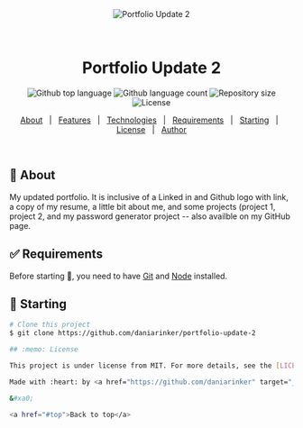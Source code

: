 <div align="center" id="top"> 
  <img src="./.github/app.gif" alt="Portfolio Update 2" />

&#xa0;

  <!-- <a href="https://portfolioupdate2.netlify.app">Demo</a> -->
</div>

<h1 align="center">Portfolio Update 2</h1>

<p align="center">
  <img alt="Github top language" src="https://img.shields.io/github/languages/top/daniarinker/portfolio-update-2?color=56BEB8">

  <img alt="Github language count" src="https://img.shields.io/github/languages/count/daniarinker/portfolio-update-2?color=56BEB8">

  <img alt="Repository size" src="https://img.shields.io/github/repo-size/daniarinker/portfolio-update-2?color=56BEB8">

  <img alt="License" src="https://img.shields.io/github/license/daniarinker/portfolio-update-2?color=56BEB8">

  <!-- <img alt="Github issues" src="https://img.shields.io/github/issues/daniarinker/portfolio-update-2?color=56BEB8" /> -->

  <!-- <img alt="Github forks" src="https://img.shields.io/github/forks/daniarinker/portfolio-update-2?color=56BEB8" /> -->

  <!-- <img alt="Github stars" src="https://img.shields.io/github/stars/daniarinker/portfolio-update-2?color=56BEB8" /> -->
</p>

<!-- Status -->

<!-- <h4 align="center">
	🚧  Portfolio Update 2 🚀 Under construction...  🚧
</h4>

<hr> -->

<p align="center">
  <a href="#dart-about">About</a> &#xa0; | &#xa0; 
  <a href="#sparkles-features">Features</a> &#xa0; | &#xa0;
  <a href="#rocket-technologies">Technologies</a> &#xa0; | &#xa0;
  <a href="#white_check_mark-requirements">Requirements</a> &#xa0; | &#xa0;
  <a href="#checkered_flag-starting">Starting</a> &#xa0; | &#xa0;
  <a href="#memo-license">License</a> &#xa0; | &#xa0;
  <a href="https://github.com/daniarinker" target="_blank">Author</a>
</p>

<br>

## :dart: About

My updated portfolio. It is inclusive of a Linked in and Github logo with link, a copy of my resume, a little bit about me, and some projects (project 1, project 2, and my password generator project -- also availble on my GitHub page.
## :white_check_mark: Requirements

Before starting :checkered_flag:, you need to have [Git](https://git-scm.com) and [Node](https://nodejs.org/en/) installed.

## :checkered_flag: Starting

```bash
# Clone this project
$ git clone https://github.com/daniarinker/portfolio-update-2

## :memo: License

This project is under license from MIT. For more details, see the [LICENSE](LICENSE.md) file.

Made with :heart: by <a href="https://github.com/daniarinker" target="_blank">Dania Rinker</a>

&#xa0;

<a href="#top">Back to top</a>
```
